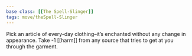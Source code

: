 ```yaml
---
base class: [[The Spell-Slinger]]
tags: move/theSpell-Slinger
---
```

Pick an article of every-day clothing–it’s enchanted without any change in appearance. Take -1 [[harm]] from any source that tries to get at you through the garment.